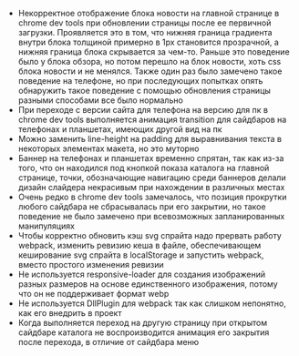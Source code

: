 * Некорректное отображение блока новости на  главной странице в chrome dev tools при обновлении страницы после ее первичной загрузки. Проявляется это в том, что нижняя граница градиента внутри блока толщиной примерно в 1px становится прозрачной, а нижняя граница блока скрывается за чем-то. Раньше это поведение было у блока обзора, но потом перешло на блок новости, хоть css блока новости и не менялся. Также один раз было замечено такое поведение на телефоне, но при последующих попытках опять обнаружить такое поведение с помощью обновления страницы разными способами все было нормально
* При переходе с версии сайта для телефона на версию для пк в chrome dev tools выполняется анимация transition для сайдбаров на телефонах и планшетах, имеющих другой вид на пк
* Можно заменить line-height на padding для выравнивания текста в некоторых элементах макета, но это муторно
* Баннер на телефонах и планшетах временно спрятан, так как из-за того, что он находился под кнопкой показа каталога на главной странице, точки, обозначающие навигацию среди баннеров делали дизайн слайдера некрасивым при нахождении в различных местах
* Очень редко в chrome dev tools замечалось, что позиция прокрутки любого сайдбара не сбрасывалась при его закрытии, но такое поведение не было замечено при всевозможных запланированных манипуляциях
* Чтобы корректно обновить кэш svg спрайта надо прервать работу webpack, изменить ревизию кеша в файле, обеспечивающем кеширование svg спрайта в localStorage и запустить webpack, вместо простого изменения ревизии
* Не используется responsive-loader для создания изображений разных размеров на основе единственного изображения, потому что он не поддерживает формат webp
* Не используется DllPlugin для webpack так как слишком непонятно, как его внедрить в проект
* Когда выполняется переход на другую страницу при открытом сайдбаре каталога не воспроизводится анимация его закрытия после перехода, в отличие от сайдбара меню
<!--stackedit_data:
eyJoaXN0b3J5IjpbNjYzOTM2NTA5LC00NjU0NTE5MjFdfQ==
-->